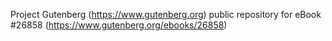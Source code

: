 Project Gutenberg (https://www.gutenberg.org) public repository for eBook #26858 (https://www.gutenberg.org/ebooks/26858)
